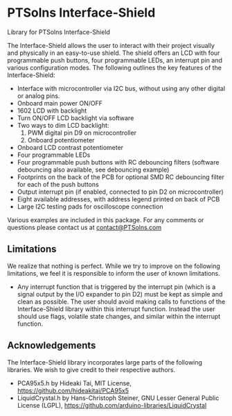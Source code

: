 # PTSolns Interface-Shield

Library for PTSolns Interface-Shield

The Interface-Shield allows the user to interact with their project visually and physically in an easy-to-use shield. The shield offers an LCD with four programmable push buttons, four programmable LEDs, an interrupt pin and various configuration modes. The following outlines the key features of the Interface-Shield:

- Interface with microcontroller via I2C bus, without using any other digital or analog pins.
- Onboard main power ON/OFF
- 1602 LCD with backlight
- Turn ON/OFF LCD backlight via software
- Two ways to dim LCD backlight:
  1.  PWM digital pin D9 on microcontroller
  2.  Onboard potentiometer
- Onboard LCD contrast potentiometer
- Four programmable LEDs
- Four programmable push buttons with RC debouncing filters (software debouncing also available, see debouncing example)
- Footprints on the back of the PCB for optional SMD RC debouncing filter for each of the push buttons
- Output interrupt pin (if enabled, connected to pin D2 on microcontroller)
- Eight available addresses, with address legend printed on back of PCB
- Large I2C testing pads for oscilloscope connection

Various examples are included in this package. For any comments or questions please contact us at contact@PTSolns.com

## Limitations
We realize that nothing is perfect. While we try to improve on the following limitations, we feel it is responsible to inform the user of known limitations.
- Any interrupt function that is triggered by the interrupt pin (which is a signal output by the I/O expander to pin D2) must be kept as simple and clean as possible. The user should avoid making calls to functions of the Interface-Shield library within this interrupt function. Instead the user should use flags, volatile state changes, and similar within the interrupt function.

## Acknowledgements
The Interface-Shield library incorporates large parts of the following libraries. We wish to give credit to their respective authors.
- PCA95x5.h by Hideaki Tai, MIT License, https://github.com/hideakitai/PCA95x5
- LiquidCrystal.h by Hans-Christoph Steiner, GNU Lesser General Public License (LGPL), https://github.com/arduino-libraries/LiquidCrystal
